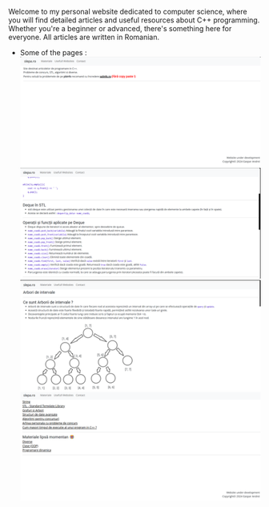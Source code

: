 Welcome to my personal website dedicated to computer science, where you will find detailed articles and useful resources about C++ programming. Whether you're a beginner or advanced, there's something here for everyone. All articles are written in Romanian.
 * Some of the pages : 
![Alt text](mainpage.png)
![Alt text](queue.png)
![Alt text](arbori_intervale.png)
![Alt text](articles.png)

